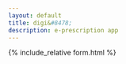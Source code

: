```yaml
---
layout: default
title: digi&#8478;
description: e-prescription app
---
```


{% include_relative form.html %}
<script>
var id, pass;
window.onload = (event) => {
  //======cookie start
id = getCookie("id");
pass = getCookie("pass");
if (id != "" && id != null && pass != "" && pass != null) {
getData(id, pass); 
} else {
  //id and password prompt
  id = prompt("Please enter your id:","");
  pass = prompt("Please enter your password:","");
  
  if (id != "" && id != null && pass != "" && pass != null){
    setCookie("id", id, 30);
    setCookie("pass", pass, 30);
    getData(id, pass);
    }else{
      M.toast({html: 'Enter valid id and password.'});
    }
}
};

function setCookie(cname, cvalue, exdays) {
var d = new Date();
d.setTime(d.getTime() + (exdays * 24 * 60 * 60 * 1000));
var expires = "expires="+d.toUTCString();
document.cookie = cname + "=" + cvalue + ";" + expires + ";path=/";
}

function getCookie(cname) {
var name = cname + "=";
var ca = document.cookie.split(';');
for(var i = 0; i < ca.length; i++) {
  var c = ca[i];
  while (c.charAt(0) == ' ') {
    c = c.substring(1);
  }
  if (c.indexOf(name) == 0) {
    return c.substring(name.length, c.length);
  }
}
return "";
}

function clearCookie(cname){
document.cookie = cname +"=; expires=Thu, 01 Jan 1970 00:00:00 UTC; path=/;";
}
//===cookie end
function editDetails(){
window.location.assign("../user/?edit");
}
function getData(id, pass) {
var url = "https://script.google.com/macros/s/AKfycbwfHSn8ysX_yhbNIx_FHtqwJhH1pqML_0fZ9QV65gjSbOOw2Wo/exec?callback=loadData&id="+ id +"&pass="+ pass;
$.ajax({
  crossDomain: true,
  url: url,
  method: "GET",
  dataType: "jsonp"
});

}
function otherSignedInStuff(googleUser){
//var profile = googleUser.getBasicProfile();
//$('#userMail').text(profile.getEmail());
//M.toast({html: 'Hi '+profile.getName()});
}

function loadData(e) {
if (e == "Password Wrong"){
  $("#main_content").html("User id/ password mismatch. Contact support if problem persisting.");
  clearCookie('id');
  clearCookie('pass');
  return;
}
try {
  //==================header
  //institiute
  doc.setTextColor(c0);
  doc.setFont("times", "bold");
  doc.setFontSize(f4);
  doc.text(e[0], 203, 15, null, null, "right");
  doc.setFont("times", "normal");
  //consultant
  doc.setFontSize(f3);
  doc.text(e[1],203, 25, null, null, "right");
  //degree
  doc.setFontSize(f0);
  doc.text(e[2], 203, 30, null, null, "right");
  //post
  doc.setFontSize(f2);
  doc.text(e[4], 203, 35, null, null, "right");
  //address
  doc.setFontSize(f0);
  doc.text(e[5]+"\n"+e[6]+", "+ e[7], 203, 42, null, null, "right");
  //===============footer
  var signImg = e[8];
  if (signImg != '')
    doc.addImage(signImg, 170, 259, 35, 17);
  doc.setFont("times", "normal");
  doc.text(e[1],203, 285, null, null, "right");
  doc.setFontSize(f0-3);
  doc.text(e[3].toString(), 203, 290, null, null, "right");
  
  $('#doctorDetails').html('<h5>Welcome back '+e[1]+'.</h5>'+'\n<small>'+e[2]+'-'+e[3]+'\n'+e[4]+'-'+e[0]+'\n'+e[5]+'\n'+e[6]+'-'+e[7]+'</small>');
  $('form').show();
}catch(err){
  $("#main_content").html(err);
  clearCookie('id');
  clearCookie('pass');
}
}
</script>
